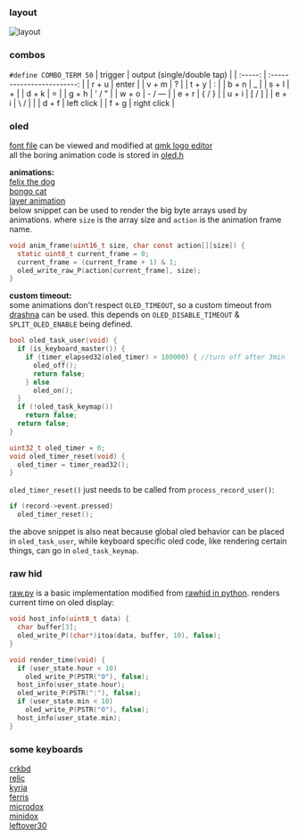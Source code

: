 ### layout
![layout](https://i.imgur.com/uKNJuKi.png)

### combos
`#define COMBO_TERM 50`
| trigger | output (single/double tap) |
| :-----: | :------------------------: |
| r + u   | enter                      |
| v + m   | ?                          |
| t + y   | :                          |
| b + n   | _                          |
| s + l   | +                          |
| d + k   | =                          |
| g + h   | ' / "                      |
| w + o   | - / —                      |
| e + r   | { / }                      |
| u + i   | [ / ]                      |
| e + i   | \ / \|                     |
| d + f   | left click                 |
| f + g   | right click                |

### oled
[font file](oledfont.h) can be viewed and modified at [qmk logo editor](https://joric.github.io/qle)\
all the boring animation code is stored in [oled.h](https://github.com/waffle87/qmk_firmware/blob/waffle_develop/users/waffle/oled.h)

**animations:**\
[felix the dog](https://github.com/waffle87/qmk_firmware/blob/waffle_develop/users/waffle/oled.c#L133-#L151)\
[bongo cat](https://github.com/waffle87/qmk_firmware/blob/waffle_develop/users/waffle/oled.c#L155-#L172)\
[layer animation](https://github.com/waffle87/qmk_firmware/blob/waffle_develop/users/waffle/oled.c#L206-#L229)\
below snippet can be used to render the big byte arrays used by animations.
where `size` is the array size and `action` is the animation frame name.
```c
void anim_frame(uint16_t size, char const action[][size]) {
  static uint8_t current_frame = 0;
  current_frame = (current_frame + 1) & 1;
  oled_write_raw_P(action[current_frame], size);
}
```
**custom timeout:**\
some animations don't respect `OLED_TIMEOUT`, so a custom timeout from [drashna](https://github.com/qmk/qmk_firmware/blob/develop/users/drashna/oled/oled_stuff.c) can be used.
this depends on `OLED_DISABLE_TIMEOUT` & `SPLIT_OLED_ENABLE` being defined.
```c
bool oled_task_user(void) {
  if (is_keyboard_master()) {
    if (timer_elapsed32(oled_timer) > 180000) { //turn off after 3min
      oled_off();
      return false;
    } else
      oled_on();
  }
  if (!oled_task_keymap())
    return false;
  return false;
}

uint32_t oled_timer = 0;
void oled_timer_reset(void) {
  oled_timer = timer_read32();
}
```
`oled_timer_reset()` just needs to be called from `process_record_user()`:
```c
if (record->event.pressed)
  oled_timer_reset();
```
the above snippet is also neat because global oled behavior can be placed in `oled_task_user`,
while keyboard specific oled code, like rendering certain things, can go in `oled_task_keymap`.

### raw hid
[raw.py](raw.py) is a basic implementation modified from [rawhid in python](https://gist.github.com/fauxpark/03a3efcc7dbdfbfe57791ea267b13c55).
renders current time on oled display:
```c
void host_info(uint8_t data) {
  char buffer[3];
  oled_write_P((char*)itoa(data, buffer, 10), false);
}

void render_time(void) {
  if (user_state.hour < 10)
    oled_write_P(PSTR("0"), false);
  host_info(user_state.hour);
  oled_write_P(PSTR(":"), false);
  if (user_state.min < 10)
    oled_write_P(PSTR("0"), false);
  host_info(user_state.min);
}
```

### some keyboards
[crkbd](https://github.com/waffle87/qmk_firmware/tree/waffle_develop/keyboards/crkbd/keymaps/waffle)\
[relic](https://github.com/waffle87/qmk_firmware/tree/waffle_develop/keyboards/relic/keymaps/waffle)\
[kyria](https://github.com/waffle87/qmk_firmware/tree/waffle_develop/keyboards/splitkb/kyria/keymaps/waffle)\
[ferris](https://github.com/waffle87/qmk_firmware/tree/waffle_develop/keyboards/ferris/keymaps/waffle)\
[microdox](https://github.com/waffle87/qmk_firmware/tree/waffle_develop/keyboards/boardsource/microdox/keymaps/waffle)\
[minidox](https://github.com/waffle87/qmk_firmware/tree/waffle_develop/keyboards/handwired/minidox/keymaps/waffle)\
[leftover30](https://github.com/waffle87/qmk_firmware/blob/waffle_develop/keyboards/tominabox1/leftover30_arm/keymaps/waffle/keymap.c)
